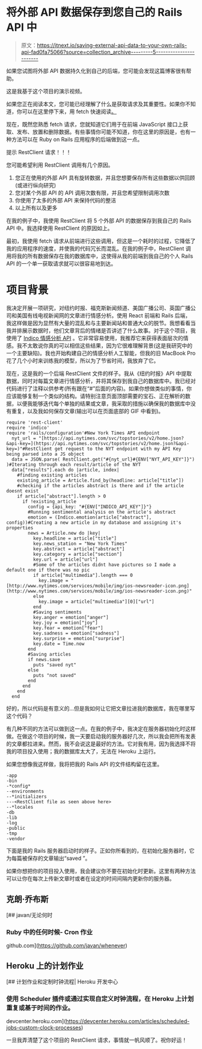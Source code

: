 # 将外部 API 数据保存到您自己的 Rails API 中

> 原文：<https://itnext.io/saving-external-api-data-to-your-own-rails-api-fad0fa75066?source=collection_archive---------5----------------------->

如果您试图将外部 API 数据持久化到自己的后端，您可能会发现这篇博客很有帮助。

这是我基于这个项目的演示视频。

如果您正在阅读本文，您可能已经理解了什么是获取请求及其重要性。如果你不知道，你可以在这里停下来，用 fetch 快速阅读[。](https://developer.mozilla.org/en-US/docs/Web/API/Fetch_API/Using_Fetch)

现在，既然您熟悉 fetch 请求，您就知道它们用于在前端 JavaScript 接口上获取、发布、放置和删除数据。有些事情你可能不知道，你在这里的原因是，也有一种方法可以在 Ruby on Rails 应用程序的后端做到这一点。

提示 RestClient 请求！！！

您可能希望利用 RestClient 调用有几个原因。

1.  您正在使用的外部 API 具有旋转数据，并且您想要保存所有这些数据以供回顾(或进行纵向研究)
2.  您对某个外部 API 的 API 调用次数有限，并且您希望限制调用次数
3.  你使用了太多的外部 API 来保持代码的整洁
4.  以上所有以及更多

在我的例子中，我使用 RestClient 将 5 个外部 API 的数据保存到我自己的 Rails API 中。我选择使用 RestClient 的原因如上。

最初，我使用 fetch 请求从前端进行这些调用，但这是一个耗时的过程，它降低了我的应用程序的速度，并使我的代码冗长而混乱。在我的例子中，RestClient 调用将我的所有数据保存在我的数据库中，这使得从我的前端到我自己的个人 Rails API 的一个单一获取请求就可以很容易地到达。

# 项目背景

我决定开展一项研究，对纽约时报、福克斯新闻频道、美国广播公司、英国广播公司和美国有线电视新闻网的文章进行情感分析。使用 React 前端和 Rails 后端，我这样做是因为显然有大量的混乱和与主要新闻站和普通大众的脱节。我想看看当我并排展示数据时，他们文章背后的情绪是否讲述了什么故事。对于这个项目，我使用了 [Indico 情感分析 API](https://indico.io/docs#custom) 。它非常容易使用，我推荐它来获得表面层次的情感。我不太敢说你真的可以相信这些结果，因为它很难理解背景(这是我研究中的一个主要缺陷)。我也开始构建自己的情感分析人工智能，但我的旧 MacBook Pro 花了几个小时来训练我的模型，所以为了节省时间，我放弃了它。

现在，这是我的一个后端 RestClient 文件的样子。我从《纽约时报》API 中提取数据，同时对每篇文章进行情感分析，并将其保存到我自己的数据库中。我已经对代码进行了注释以供参考(所有跟在“#”后面的内容)。如果你想做类似的事情，你应该能够复制一个类似的结构。请特别注意页面顶部需要的宝石、正在解析的数据，以便我能够迭代每个单独的结果或文章，我采取的措施以确保我的数据库中没有重复，以及我如何保存文章(输出可以在页面底部的 GIF 中看到)。

```
require 'rest-client'
require 'indico'
require 'rails/configuration'#New York Times API endpoint
  nyt_url = "[https://api.nytimes.com/svc/topstories/v2/home.json?&api-key=](https://api.nytimes.com/svc/topstories/v2/home.json?&api-key=)"#RestClient get request to the NYT endpoint with my API Key being parsed into a JS object
  data = JSON.parse( RestClient.get("#{nyt_url}#{ENV["NYT_API_KEY"]}") )#Iterating through each result/article of the NYT
  data["results"].each do |article, index|
    #finding existing articles
    existing_article = Article.find_by(headline: article["title"])
    #checking if the articles abstract is there and if the article doesnt exist
    if article["abstract"].length > 0
      if !existing_article
        config = {api_key: "#{ENV["INDICO_API_KEY"]}"}
        #Running sentimental analysis on the article's abstract
        emotion = (Indico.emotion(article["abstract"], config))#Creating a new article in my database and assigning it's properties
        news = Article.new do |key|
          key.headline = article["title"]
          key.news_station = "New York Times"
          key.abstract = article["abstract"]
          key.category = article["section"]
          key.url = article["url"]
          #Some of the articles didnt have pictures so I made a default one if there was no pic
          if article["multimedia"].length === 0
            key.image = "[http://www.nytimes.com/services/mobile/img/ios-newsreader-icon.png](http://www.nytimes.com/services/mobile/img/ios-newsreader-icon.png)"
          else
            key.image = article["multimedia"][0]["url"]
          end
          #Saving sentiments
          key.anger = emotion["anger"]
          key.joy = emotion["joy"]
          key.fear = emotion["fear"]
          key.sadness = emotion["sadness"]
          key.surprise = emotion["surprise"]
          key.date = Time.now
        end
        #Saving articles
        if news.save
          puts "saved nyt"
        else
          puts "not saved"
        end
      end
    end
  end
```

好的，所以代码是有意义的…但是我如何让它把文章拉进我的数据库，我在哪里写这个代码？

有几种不同的方法可以做到这一点。在我的例子中，我决定在服务器初始化时这样做。在做这个项目的时候，我一天要启动我的服务器好几次，所以我会把所有发表的文章都拉进来。然而，我不会说这是最好的方法。它对我有用，因为我选择不将我的项目投入使用；我的数据库太大了，无法在 Heroku 上运行。

如果您想像我这样做，我将把我的 Rails API 的文件结构留在这里。

```
-app
-bin
-*config*
--environments
--*initializers
---<RestClient file as seen above here>
--*locales
-db
-lib
-log
-public
-tmp
-vendor
```

下面是我的 Rails 服务器启动时的样子。正如你所看到的，在初始化服务器时，它为每篇被保存的文章输出“saved <news station="">”。</news>

如果你想把你的项目投入使用，我会建议你不要在初始化时更新。这里有两种方法可以让你在每次上传新文章时或者在设定的时间间隔内更新你的服务器。

## 克朗·乔布斯

[](https://github.com/javan/whenever) [## javan/无论何时

### Ruby 中的任何时候- Cron 作业

github.com](https://github.com/javan/whenever) 

## Heroku 上的计划作业

[](https://devcenter.heroku.com/articles/scheduled-jobs-custom-clock-processes) [## 计划作业和定制时钟流程| Heroku 开发中心

### 使用 Scheduler 插件或通过实现自定义时钟流程，在 Heroku 上计划重复或基于时间的作业。

devcenter.heroku.com](https://devcenter.heroku.com/articles/scheduled-jobs-custom-clock-processes) 

一旦我弄清楚了这个项目的 RestClient 请求，事情就一帆风顺了。祝你好运！